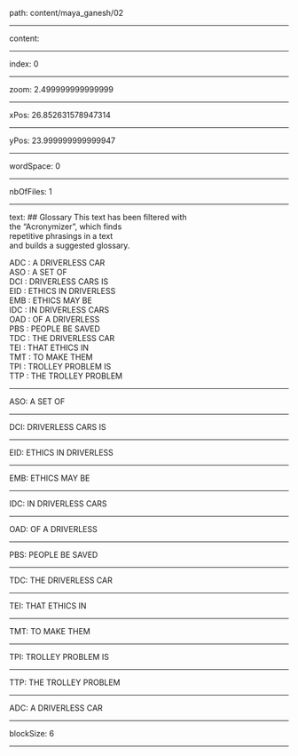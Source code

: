 path: content/maya_ganesh/02

----

content: 

----

index: 0

----

zoom: 2.499999999999999

----

xPos: 26.852631578947314

----

yPos: 23.999999999999947

----

wordSpace: 0

----

nbOfFiles: 1

----

text: ## Glossary
This text has been filtered with <br> the “Acronymizer”, which finds <br>repetitive phrasings in a text <br>and builds a suggested glossary. 

ADC : A DRIVERLESS CAR   
ASO : A SET OF   
DCI : DRIVERLESS CARS IS   
EID : ETHICS IN DRIVERLESS  
EMB : ETHICS MAY BE   
IDC : IN DRIVERLESS CARS  
OAD : OF A DRIVERLESS  
PBS : PEOPLE BE SAVED  
TDC : THE DRIVERLESS CAR  
TEI : THAT ETHICS IN  
TMT : TO MAKE THEM  
TPI : TROLLEY PROBLEM IS  
TTP : THE TROLLEY PROBLEM  



----

ASO: A SET OF  

----

DCI: DRIVERLESS CARS IS  

----

EID: ETHICS IN DRIVERLESS

----

EMB: ETHICS MAY BE 

----

IDC: IN DRIVERLESS CARS

----

OAD: OF A DRIVERLESS

----

PBS: PEOPLE BE SAVED

----

TDC: THE DRIVERLESS CAR

----

TEI: THAT ETHICS IN

----

TMT: TO MAKE THEM

----

TPI: TROLLEY PROBLEM IS

----

TTP: THE TROLLEY PROBLEM



----

ADC: A DRIVERLESS CAR  

----

blockSize: 6

----

